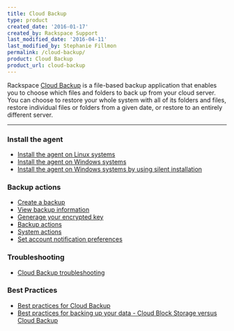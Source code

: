 ```yaml
---
title: Cloud Backup
type: product
created_date: '2016-01-17'
created_by: Rackspace Support
last_modified_date: '2016-04-11'
last_modified_by: Stephanie Fillmon
permalink: /cloud-backup/
product: Cloud Backup
product_url: cloud-backup
---
```


Rackspace [Cloud Backup](http://www.rackspace.com/cloud/backup/) is a file-based backup application that enables you to choose which files and folders to back up from your cloud server. You can choose to restore your whole system with all of its folders and files, restore individual files or folders from a given date, or restore to an entirely different server.

<hr />

###  Install the agent

- [Install the agent on Linux systems](/how-to/rackspace-cloud-backup-install-the-agent-on-linux)
- [Install the agent on Windows systems](/how-to/rackspace-cloud-backup-install-the-agent-on-windows)
- [Install the agent on Windows systems by using silent installation](/how-to/rackspace-cloud-backup-install-the-agent-on-windows-by-using-silent-installation)

###  Backup actions

- [Create a backup](/how-to/rackspace-cloud-backup-create-a-backup)
- [View backup information](/how-to/rackspace-cloud-backup-view-backup-information)
- [Generage your encrypted key](/how-to/generating-your-encrypted-key-in-cloud-backup)
- [Backup actions](/how-to/rackspace-cloud-backup-backup-actions)
- [System actions](/how-to/rackspace-cloud-backup-system-actions)
- [Set account notification preferences](/how-to/rackspace-cloud-backup-preferences)

### Troubleshooting

- [Cloud Backup troubleshooting](/how-to/cloud-backup-troubleshooting)

### Best Practices

- [Best practices for Cloud Backup](/how-to/best-practices-for-cloud-backup)
- [Best practices for backing up your data - Cloud Block Storage versus Cloud Backup](/how-to/best-practices-for-backing-up-your-data-cloud-block-storage-versus-cloud-backup)
